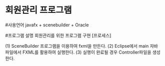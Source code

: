 # 회원관리 프로그램

#사용언어
  javafx + scenebuilder + Oracle

#프로그램 설명 
  회원관리를 위한 프로그램 구현
  [프로세스]
  
  (1) SceneBuilder 프로그램을 이용하여 fxml을 만든다.
  (2) Eclipse에서 main 자바 파일에서 FXML를 활용하여 실행한다.
  (3) 실행이 완료될 경우 Controller파일을 생성한다.
